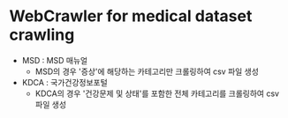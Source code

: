# WebCrawler for medical dataset crawling
- MSD : MSD 매뉴얼
    - MSD의 경우 '증상'에 해당하는 카테고리만 크롤링하여 csv 파일 생성
- KDCA : 국가건강정보포털
    - KDCA의 경우 '건강문제 및 상태'를 포함한 전체 카테고리를 크롤링하여 csv 파일 생성
